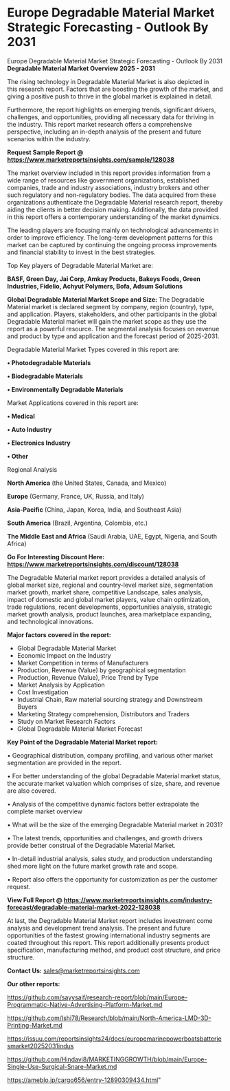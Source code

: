 # Europe Degradable Material Market Strategic Forecasting - Outlook By 2031
 Europe Degradable Material Market Strategic Forecasting - Outlook By 2031
<Strong> Degradable Material Market Overview 2025 - 2031</strong>

The rising technology in Degradable Material Market is also depicted in this research report. Factors that are boosting the growth of the market, and giving a positive push to thrive in the global market is explained in detail.

Furthermore, the report highlights on emerging trends, significant drivers, challenges, and opportunities, providing all necessary data for thriving in the industry. This report market research offers a comprehensive perspective, including an in-depth analysis of the present and future scenarios within the industry.

<strong>Request Sample Report @ <a href=https://www.marketreportsinsights.com/sample/128038>https://www.marketreportsinsights.com/sample/128038</a></strong>

The market overview included in this report provides information from a wide range of resources like government organizations, established companies, trade and industry associations, industry brokers and other such regulatory and non-regulatory bodies. The data acquired from these organizations authenticate the Degradable Material research report, thereby aiding the clients in better decision making. Additionally, the data provided in this report offers a contemporary understanding of the market dynamics.

The leading players are focusing mainly on technological advancements in order to improve efficiency. The long-term development patterns for this market can be captured by continuing the ongoing process improvements and financial stability to invest in the best strategies.

Top Key players of Degradable Material Market are:

<strong>BASF, Green Day, Jai Corp, Amkay Products, Bakeys Foods, Green Industries, Fidelio, Achyut Polymers, Bofa, Adsum Solutions</strong>

<strong><b>Global Degradable Material Market Scope and Size:</b></strong>
The Degradable Material market is declared segment by company, region (country), type, and application. Players, stakeholders, and other participants in the global Degradable Material market will gain the market scope as they use the report as a powerful resource. The segmental analysis focuses on revenue and product by type and application and the forecast period of 2025-2031.

Degradable Material Market Types covered in this report are:

<strong>• Photodegradable Materials

• Biodegradable Materials

• Environmentally Degradable Materials</strong>

Market Applications covered in this report are:

<strong>• Medical

• Auto Industry

• Electronics Industry

• Other</strong> 

Regional Analysis

<strong>North America</strong> (the United States, Canada, and Mexico)

<strong>Europe</strong> (Germany, France, UK, Russia, and Italy)

<strong>Asia-Pacific</strong> (China, Japan, Korea, India, and Southeast Asia)

<strong>South America</strong> (Brazil, Argentina, Colombia, etc.)

<strong>The Middle East and Africa</strong> (Saudi Arabia, UAE, Egypt, Nigeria, and South Africa)

<strong>Go For Interesting Discount Here: <a href=https://www.marketreportsinsights.com/discount/128038>https://www.marketreportsinsights.com/discount/128038</a></strong>

The Degradable Material market report provides a detailed analysis of global market size, regional and country-level market size, segmentation market growth, market share, competitive Landscape, sales analysis, impact of domestic and global market players, value chain optimization, trade regulations, recent developments, opportunities analysis, strategic market growth analysis, product launches, area marketplace expanding, and technological innovations.

<strong><b>Major factors covered in the report:</b></strong>
<ul>
  <li>Global Degradable Material Market </li>
  <li>Economic Impact on the Industry</li>
  <li>Market Competition in terms of Manufacturers</li>
  <li>Production, Revenue (Value) by geographical segmentation</li>
  <li>Production, Revenue (Value), Price Trend by Type</li>
  <li>Market Analysis by Application</li>
  <li>Cost Investigation</li>
  <li>Industrial Chain, Raw material sourcing strategy and Downstream Buyers</li>
  <li>Marketing Strategy comprehension, Distributors and Traders</li>
  <li>Study on Market Research Factors</li>
  <li>Global Degradable Material Market Forecast</li>
</ul>

<strong><b>Key Point of the Degradable Material Market report:</b></strong>

• Geographical distribution, company profiling, and various other market segmentation are provided in the report.

• For better understanding of the global Degradable Material market status, the accurate market valuation which comprises of size, share, and revenue are also covered.

• Analysis of the competitive dynamic factors better extrapolate the complete market overview

• What will be the size of the emerging Degradable Material market in 2031?

• The latest trends, opportunities and challenges, and growth drivers provide better construal of the Degradable Material Market.

• In-detail industrial analysis, sales study, and production understanding shed more light on the future market growth rate and scope.

• Report also offers the opportunity for customization as per the customer request.

<strong><b>View Full Report @ <a href=https://www.marketreportsinsights.com/industry-forecast/degradable-material-market-2022-128038>https://www.marketreportsinsights.com/industry-forecast/degradable-material-market-2022-128038</a></b></strong>


At last, the Degradable Material Market report includes investment come analysis and development trend analysis. The present and future opportunities of the fastest growing international industry segments are coated throughout this report. This report additionally presents product specification, manufacturing method, and product cost structure, and price structure.

<strong>Contact Us:</strong>
sales@marketreportsinsights.com

<strong>Our other reports:</strong>

<a href=https://github.com/sayysaif/research-report/blob/main/Europe-Programmatic-Native-Advertising-Platform-Market.md>https://github.com/sayysaif/research-report/blob/main/Europe-Programmatic-Native-Advertising-Platform-Market.md</a>

<a href=https://github.com/Ishi78/Research/blob/main/North-America-LMD-3D-Printing-Market.md>https://github.com/Ishi78/Research/blob/main/North-America-LMD-3D-Printing-Market.md</a>

<a href=https://issuu.com/reportsinsights24/docs/europemarinepowerboatsbatteriesmarket20252031indus>https://issuu.com/reportsinsights24/docs/europemarinepowerboatsbatteriesmarket20252031indus</a>

<a href=https://github.com/Hindavi8/MARKETINGGROWTH/blob/main/Europe-Single-Use-Surgical-Snare-Market.md>https://github.com/Hindavi8/MARKETINGGROWTH/blob/main/Europe-Single-Use-Surgical-Snare-Market.md</a>

<a href=https://ameblo.jp/cargo656/entry-12890309434.html>https://ameblo.jp/cargo656/entry-12890309434.html</a>"

